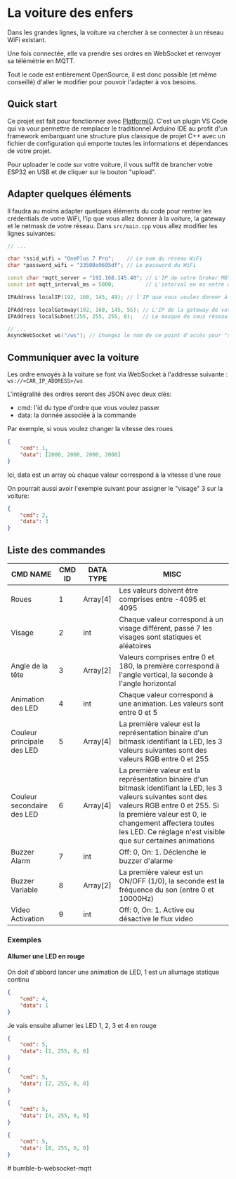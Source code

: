 # La voiture des enfers

Dans les grandes lignes, la voiture va chercher à se connecter à un réseau WiFi existant.

Une fois connectée, elle va prendre ses ordres en WebSocket et renvoyer sa télémétrie en MQTT.

Tout le code est entièrement OpenSource, il est donc possible (et même conseillé) d'aller le modifier pour pouvoir l'adapter à vos besoins.

## Quick start

Ce projet est fait pour fonctionner avec [PlatformIO](https://platformio.org/). C'est un plugin VS Code qui va vour permettre de remplacer le traditionnel Arduino IDE au profit d'un framework embarquant une structure plus classique de projet C++ avec un fichier de configuration qui emporte toutes les informations et dépendances de votre projet.

Pour uploader le code sur votre voiture, il vous suffit de brancher votre ESP32 en USB et de cliquer sur le bouton "upload".

## Adapter quelques éléments

Il faudra au moins adapter quelques éléments du code pour rentrer les crédentials de votre WiFi, l'ip que vous allez donner à la voiture, la gateway et le netmask de votre réseau.
Dans `src/main.cpp` vous allez modifier les lignes suivantes:

```cpp
// ...

char *ssid_wifi = "OnePlus 7 Pro";    // Le nom du réseau WiFi
char *password_wifi = "33500a9695df"; // Le password du WiFi

const char *mqtt_server = "192.168.145.40"; // L'IP de votre broker MQTT
const int mqtt_interval_ms = 5000;          // L'interval en ms entre deux envois de données

IPAddress localIP(192, 168, 145, 49); // l'IP que vous voulez donner à votre voiture

IPAddress localGateway(192, 168, 145, 55); // L'IP de la gateway de votre réseau
IPAddress localSubnet(255, 255, 255, 0);   // Le masque de sous réseau

// ...
AsyncWebSocket ws("/ws"); // Changez le nom de ce point d'accès pour "sécuriser" l'accès à votre voiture
```

## Communiquer avec la voiture

Les ordre envoyés à la voiture se font via WebSocket à l'addresse suivante : `ws://<CAR_IP_ADDRESS>/ws`

L'intégralité des ordres seront des JSON avec deux clés:

-   cmd: l'id du type d'ordre que vous voulez passer
-   data: la donnée associée à la commande

Par exemple, si vous voulez changer la vitesse des roues

```json
{
	"cmd": 1,
	"data": [2000, 2000, 2000, 2000]
}
```

Ici, data est un array où chaque valeur correspond à la vitesse d'une roue

On pourrait aussi avoir l'exemple suivant pour assigner le "visage" 3 sur la voiture:

```json
{
	"cmd": 2,
	"data": 3
}
```

## Liste des commandes

| CMD NAME                   | CMD ID | DATA TYPE | MISC                                                                                                                                                                                                                                                                      |
| -------------------------- | ------ | --------- | ------------------------------------------------------------------------------------------------------------------------------------------------------------------------------------------------------------------------------------------------------------------------- |
| Roues                      | 1      | Array[4]  | Les valeurs doivent être comprises entre -4095 et 4095                                                                                                                                                                                                                    |
| Visage                     | 2      | int       | Chaque valeur correspond à un visage différent, passé 7 les visages sont statiques et aléatoires                                                                                                                                                                          |
| Angle de la tête           | 3      | Array[2]  | Valeurs comprises entre 0 et 180, la première correspond à l'angle vertical, la seconde à l'angle horizontal                                                                                                                                                              |
| Animation des LED          | 4      | int       | Chaque valeur correspond à une animation. Les valeurs sont entre 0 et 5                                                                                                                                                                                                   |
| Couleur principale des LED | 5      | Array[4]  | La première valeur est la représentation binaire d'un bitmask identifiant la LED, les 3 valeurs suivantes sont des valeurs RGB entre 0 et 255                                                                                                                             |
| Couleur secondaire des LED | 6      | Array[4]  | La première valeur est la représentation binaire d'un bitmask identifiant la LED, les 3 valeurs suivantes sont des valeurs RGB entre 0 et 255. Si la première valeur est 0, le changement affectera toutes les LED. Ce réglage n'est visible que sur certaines animations |
| Buzzer Alarm               | 7      | int       | Off: 0, On: 1. Déclenche le buzzer d'alarme                                                                                                                                                                                                                               |
| Buzzer Variable            | 8      | Array[2]  | La première valeur est un ON/OFF (1/0), la seconde est la fréquence du son (entre 0 et 10000Hz)                                                                                                                                                                           |
| Video Activation           | 9      | int       | Off: 0, On: 1. Active ou désactive le flux video                                                                                                                                                                                                                          |

### Exemples

#### Allumer une LED en rouge

On doit d'abbord lancer une animation de LED, 1 est un allumage statique continu

```json
{
	"cmd": 4,
	"data": 1
}
```

Je vais ensuite allumer les LED 1, 2, 3 et 4 en rouge

```json
{
	"cmd": 5,
	"data": [1, 255, 0, 0]
}
```

```json
{
	"cmd": 5,
	"data": [2, 255, 0, 0]
}
```

```json
{
	"cmd": 5,
	"data": [4, 255, 0, 0]
}
```

```json
{
	"cmd": 5,
	"data": [8, 255, 0, 0]
}
```
#   b u m b l e - b - w e b s o c k e t - m q t t  
 